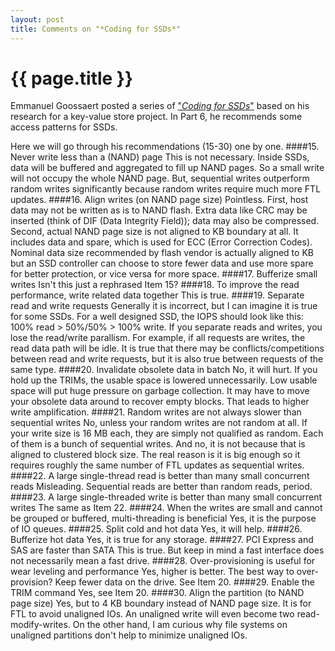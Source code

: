 ```yaml
---
layout: post
title: Comments on "*Coding for SSDs*"
---
```


{{ page.title }}
================

Emmanuel Goossaert posted a series of ["*Coding for SSDs*"](http://codecapsule.com/2014/02/12/coding-for-ssds-part-1-introduction-and-table-of-contents/) based on his research for a key-value store project.
In Part 6, he recommends some access patterns for SSDs.

Here we will go through his recommendations (15-30) one by one.
####15. Never write less than a (NAND) page
This is not necessary.
Inside SSDs, data will be buffered and aggregated to fill up NAND pages.
So a small write will not occupy the whole NAND page.
But, sequential writes outperform random writes significantly because random writes require much more FTL updates.
####16. Align writes (on NAND page size)
Pointless.
First, host data may not be written as is to NAND flash.
Extra data like CRC may be inserted (think of DIF (Data Integrity Field)); data may also be compressed.
Second, actual NAND page size is not aligned to KB boundary at all.
It includes data and spare, which is used for ECC (Error Correction Codes).
Nominal data size recommended by flash vendor is actually aligned to KB but an SSD controller can choose to store fewer data and use more spare for better protection, or vice versa for more space.
####17. Bufferize small writes
Isn't this just a rephrased Item 15?
####18. To improve the read performance, write related data together
This is true.
####19. Separate read and write requests
Generally it is incorrect, but I can imagine it is true for some SSDs.
For a well designed SSD, the IOPS should look like this: 100% read > 50%/50% > 100% write.
If you separate reads and writes, you lose the read/write parallism.
For example, if all requests are writes, the read data path will be idle.
It is true that there may be conflicts/competitions between read and write requests, but it is also true between requests of the same type.
####20. Invalidate obsolete data in batch
No, it will hurt.
If you hold up the TRIMs, the usable space is lowered unnecessarily.
Low usable space will put huge pressure on garbage collection.
It may have to move your obsolete data around to recover empty blocks.
That leads to higher write amplification.
####21. Random writes are not always slower than sequential writes
No, unless your random writes are not random at all.
If your write size is 16 MB each, they are simply not qualified as random.
Each of them is a bunch of sequential writes.
And no, it is not because that is aligned to clustered block size.
The real reason is it is big enough so it requires roughly the same number of FTL updates as sequential writes.
####22. A large single-thread read is better than many small concurrent reads
Misleading.
Sequential reads are better than random reads, period.
####23. A large single-threaded write is better than many small concurrent writes
The same as Item 22.
####24. When the writes are small and cannot be grouped or buffered, multi-threading is beneficial
Yes, it is the purpose of IO queues.
####25. Split cold and hot data
Yes, it will help.
####26. Bufferize hot data
Yes, it is true for any storage.
####27. PCI Express and SAS are faster than SATA
This is true.
But keep in mind a fast interface does not necessarily mean a fast drive.
####28. Over-provisioning is useful for wear leveling and performance
Yes, higher is better.
The best way to over-provision? Keep fewer data on the drive.
See Item 20.
####29. Enable the TRIM command
Yes, see Item 20.
####30. Align the partition (to NAND page size)
Yes, but to 4 KB boundary instead of NAND page size.
It is for FTL to avoid unaligned IOs.
An unaligned write will even become two read-modify-writes.
On the other hand, I am curious why file systems on unaligned partitions don't help to minimize unaligned IOs.

